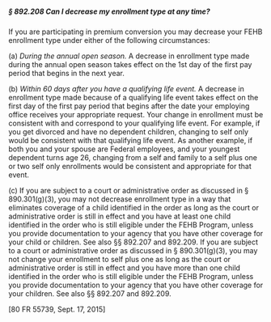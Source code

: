 ##### § 892.208 Can I decrease my enrollment type at any time? #####

If you are participating in premium conversion you may decrease your FEHB enrollment type under either of the following circumstances:

(a) *During the annual open season.* A decrease in enrollment type made during the annual open season takes effect on the 1st day of the first pay period that begins in the next year.

(b) *Within 60 days after you have a qualifying life event.* A decrease in enrollment type made because of a qualifying life event takes effect on the first day of the first pay period that begins after the date your employing office receives your appropriate request. Your change in enrollment must be consistent with and correspond to your qualifying life event. For example, if you get divorced and have no dependent children, changing to self only would be consistent with that qualifying life event. As another example, if both you and your spouse are Federal employees, and your youngest dependent turns age 26, changing from a self and family to a self plus one or two self only enrollments would be consistent and appropriate for that event.

(c) If you are subject to a court or administrative order as discussed in § 890.301(g)(3), you may not decrease enrollment type in a way that eliminates coverage of a child identified in the order as long as the court or administrative order is still in effect and you have at least one child identified in the order who is still eligible under the FEHB Program, unless you provide documentation to your agency that you have other coverage for your child or children. See also §§ 892.207 and 892.209. If you are subject to a court or administrative order as discussed in § 890.301(g)(3), you may not change your enrollment to self plus one as long as the court or administrative order is still in effect and you have more than one child identified in the order who is still eligible under the FEHB Program, unless you provide documentation to your agency that you have other coverage for your children. See also §§ 892.207 and 892.209.

[80 FR 55739, Sept. 17, 2015]
